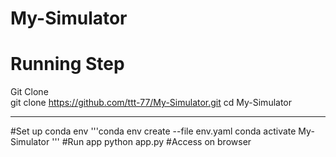 # My-Simulator
# Running Step
Git Clone  
    git clone https://github.com/ttt-77/My-Simulator.git 
    cd My-Simulator
___
#Set up conda env
  '''conda env create --file env.yaml 
  conda activate My-Simulator '''
#Run app 
  python app.py 
#Access on browser 
